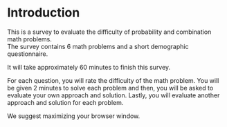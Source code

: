 # Introduction

This is a survey to evaluate the difficulty of probability and combination math problems.  
The survey contains 6 math problems and a short demographic questionnaire.

It will take approximately 60 minutes to finish this survey. 

For each question, you will rate the difficulty of the math problem.
You will be given 2 minutes to solve each problem and then, you will be asked to evaluate your own approach and solution.
Lastly, you will evaluate another approach and solution for each problem.

We suggest maximizing your browser window.